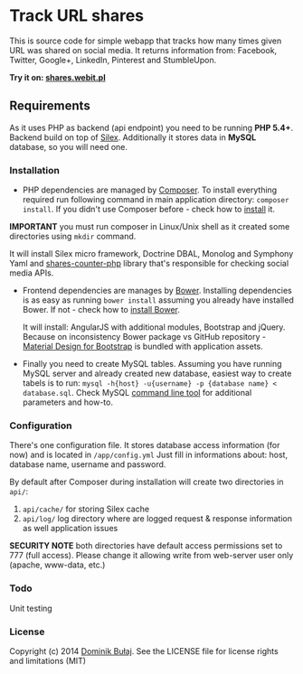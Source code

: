 Track URL shares
================

This is source code for simple webapp that tracks how many times given URL was shared on social media. It returns 
information from: Facebook, Twitter, Google+, LinkedIn, Pinterest and StumbleUpon.

**Try it on: [shares.webit.pl](http://shares.webit.pl)**

## Requirements
As it uses PHP as backend (api endpoint) you need to be running **PHP 5.4+**. Backend build on top of [Silex](http://silex.sensiolabs.org/).
Additionally it stores data in **MySQL** database, so you will need one.


### Installation

* PHP dependencies are managed by [Composer](https://getcomposer.org/). To install everything required run following command in main application directory: ```composer install```. If you didn't use Composer before - check how to [install](https://getcomposer.org/download/) it. 

 **IMPORTANT** you must run composer in Linux/Unix shell as it created some directories using `mkdir` command.
 
 It will install Silex micro framework, Doctrine DBAL, Monolog and Symphony Yaml and [shares-counter-php](https://github.com/dominikbulaj/shares-counter-php) library that's responsible for checking social media APIs.

 
* Frontend dependencies are manages by [Bower](http://bower.io/). Installing dependencies is as easy as running ```bower install``` assuming you already have installed Bower. If not - check how to [install Bower](http://bower.io/#install-bower).

  It will install: AngularJS with additional modules, Bootstrap and jQuery. Because on inconsistency Bower package vs GitHub repository - [Material Design for Bootstrap](http://fezvrasta.github.io/bootstrap-material-design/) is bundled with application assets.


* Finally you need to create MySQL tables. Assuming you have running MySQL server and already created new database, easiest way to create tabels is to run: ```mysql -h{host} -u{username} -p {database name} < database.sql```. Check MySQL [command line tool](http://dev.mysql.com/doc/refman/5.6/en/mysql.html) for additional parameters and how-to.

### Configuration
There's one configuration file. It stores database access information (for now) and is located in ```/app/config.yml```
Just fill in informations about: host, database name, username and password.

By default after Composer during installation will create two directories in `api/`:

1. `api/cache/` for storing Silex cache
2. `api/log/` log directory where are logged request & response information as well application issues

**SECURITY NOTE** both directories have default access permissions set to 777 (full access). Please change it allowing write from web-server user only (apache, www-data, etc.)

### Todo
Unit testing

### License
Copyright (c) 2014 [Dominik Bułaj](http://www.webit.pl). See the LICENSE file for license rights and limitations (MIT)